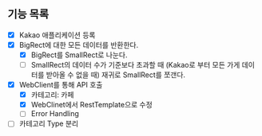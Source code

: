 ## 기능 목록
-[X] Kakao 애플리케이션 등록
-[X] BigRect에 대한 모든 데이터를 반환한다.
  -[x] BigRect를 SmallRect로 나눈다.
  -[ ] SmallRect의 데이터 수가 기준보다 초과할 때 
  (Kakao로 부터 모든 가게 데이터를 받아올 수 없을 때) 재귀로 SmallRect를 쪼갠다.
-[X] WebClient를 통해 API 호출
    -[X] 카테고리: 카페
    -[x] WebClinet에서 RestTemplate으로 수정
    -[ ] Error Handling
-[ ] 카테고리 Type 분리